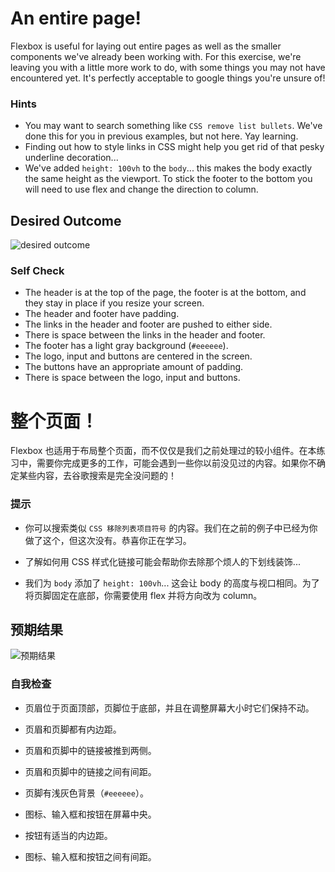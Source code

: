 # An entire page!

Flexbox is useful for laying out entire pages as well as the smaller components we've already been working with. For this exercise, we're leaving you with a little more work to do, with some things you may not have encountered yet. It's perfectly acceptable to google things you're unsure of!

### Hints
- You may want to search something like `CSS remove list bullets`.  We've done this for you in previous examples, but not here. Yay learning.
- Finding out how to style links in CSS might help you get rid of that pesky underline decoration...
- We've added `height: 100vh` to the `body`... this makes the body exactly the same height as the viewport. To stick the footer to the bottom you will need to use flex and change the direction to column.

## Desired Outcome
![desired outcome](./desired-outcome.png)

### Self Check

- The header is at the top of the page, the footer is at the bottom, and they stay in place if you resize your screen.
- The header and footer have padding.
- The links in the header and footer are pushed to either side.
- There is space between the links in the header and footer.
- The footer has a light gray background (`#eeeeee`).
- The logo, input and buttons are centered in the screen.
- The buttons have an appropriate amount of padding.
- There is space between the logo, input and buttons.


# 整个页面！

Flexbox 也适用于布局整个页面，而不仅仅是我们之前处理过的较小组件。在本练习中，需要你完成更多的工作，可能会遇到一些你以前没见过的内容。如果你不确定某些内容，去谷歌搜索是完全没问题的！

### 提示

- 你可以搜索类似 `CSS 移除列表项目符号` 的内容。我们在之前的例子中已经为你做了这个，但这次没有。恭喜你正在学习。

- 了解如何用 CSS 样式化链接可能会帮助你去除那个烦人的下划线装饰...

- 我们为 `body` 添加了 `height: 100vh`... 这会让 body 的高度与视口相同。为了将页脚固定在底部，你需要使用 flex 并将方向改为 column。

## 预期结果

![预期结果](./desired-outcome.png)

### 自我检查

- 页眉位于页面顶部，页脚位于底部，并且在调整屏幕大小时它们保持不动。

- 页眉和页脚都有内边距。

- 页眉和页脚中的链接被推到两侧。

- 页眉和页脚中的链接之间有间距。

- 页脚有浅灰色背景（`#eeeeee`）。

- 图标、输入框和按钮在屏幕中央。

- 按钮有适当的内边距。

- 图标、输入框和按钮之间有间距。